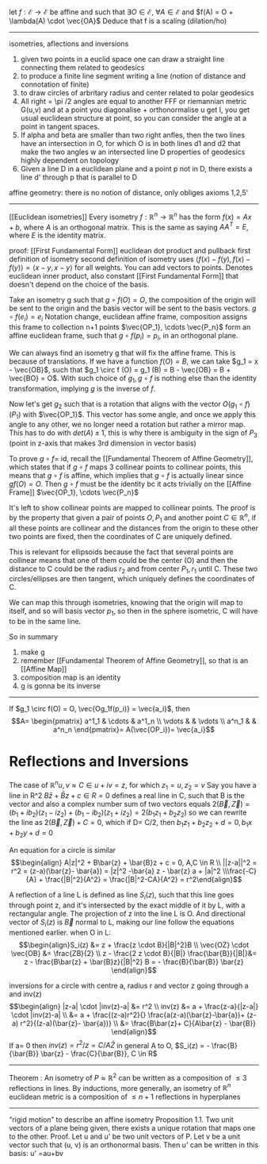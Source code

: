 let $f: \mathcal{E} \rightarrow \mathcal{E}$ be affine and such that
$\exists O \in \mathcal{E}$, $\forall A \in \mathcal{E}$ and $f(A) = O + \lambda(A) \cdot \vec{OA}$
Deduce that f is a scaling (dilation/ho)

- - -
isometries, aflections and inversions

1. given two points in a euclid space one can draw a straight line connecting them
related to geodesics
3. to produce a finite line segment writing a line (notion of distance and connotation of finite)
4. to draw circles of arbritary radius and center
related to polar geodesics
6. All right = \pi /2 angles are equal to another
FFF or riemannian metric G(u,v) and at a point you diagonalise + orthonormalise u get I, you get usual euclidean structure at point, so you can consider the angle at a point in tangent spaces. 
6. If alpha and beta are smaller than two right anfles, then the two lines have an intersection in O, for which O is in both lines d1 and d2 that make the two angles w an intersected line D
properties of geodesics highly dependent on topology
8. Given a line D in a euclidean plane and a point p not in D, there exists a line d' through p that is parallel to D

affine geometry: there is no notion of distance, only obliges axioms 1,2,5'

- - -

[[Euclidean isometries]]
Every isometry $f: \mathbb{R}^n \rightarrow \mathbb{R}^n$ has the form $f(x)= Ax + b$, where $A$ is an orthogonal matrix. This is the same as saying $AA^T = E$, where $E$ is the identity matrix.

proof: 
[[First Fundamental Form]] euclidean dot product and pullback first definition of isometry
second definition of isometry uses $\langle f(x) - f(y), f(x) - f(y) \rangle = \langle x - y, x - y \rangle$ for all weights. You can add vectors to points. Denotes euclidean inner product, also constant [[First Fundamental Form]] that doesn't depend on the choice of the basis.

Take an isometry g such that $g \circ f(O) = O$, the composition of the origin will be sent to the origin and the basis vector will be sent to the basis vectors. $g \circ f(e_i) = e_i$
Notation change, euclidean affine frame, composition assigns this frame to collection n+1 points $\vec{OP_1}, \cdots \vec{P_n}$ form an affine euclidean frame, such that $g \circ f(p_i) = p_i$, in an orthogonal plane.

We can always find an isometry g that will fix the affine frame. This is because of translations. If we have a function $f(O) = B$, we can take $g_1 = x - \vec{OB}$, such that $g_1 \circ f (O) = g_1 (B) = B - \vec{OB} = B + \vec{BO} = O$. 
With such choice of $g_1, g \circ f$ is nothing else than the identity transformation, implying $g$ is the inverse of $f$.

Now let's get $g_2$ such that is a rotation that aligns with the vector $O(g_1 \circ f)(P_1)$ with $\vec{OP_1}$. This vector has some angle, and once we apply this angle to any other, we no longer need a rotation but rather a mirror map. 
This has to do with $det(A) \pm 1$, this is why there is ambiguity in the sign of $P_3$ (point in z-axis that makes 3rd dimension in vector basis)

To prove $g \circ f$= id, 
recall the [[Fundamental Theorem of Affine Geometry]], which states that if $g \circ f$ maps 3 collinear points to collinear points, this means that $g \circ f$ is affine, which implies that $g \circ f$ is actually linear since $gf(O) = O$. Then $g \circ f$ must be the identity bc it acts trivially on the [[Affine Frame]] $\vec{OP_1}, \cdots \vec{P_n}$

It's left to show collinear points are mapped to collinear points. The proof is by the property that given a pair of points $O, P_1$ and another point $C \in \mathbb{R}^n$, if all these points are collinear and the distances from the origin to these other two points are fixed, then the coordinates of C are uniquely defined. 

This is relevant for ellipsoids because the fact that several points are collinear means that one of them could be the center (O) and then the distance to C could be the radius $r_2$ and from center $P_1, r_1$ until C. These two circles/ellipses are then tangent, which uniquely defines the coordinates of C. 

We can map this through isometries, knowing that the origin will map to itself, and so will basis vector $p_1$, so then in the sphere isometric, C will have to be in the same line.

So in summary
1. make g
2. remember [[Fundamental Theorem of Affine Geometry]], so that is an [[Affine Map]]
3. composition map is an identity
4. g is gonna be its inverse 

- - -

If $g_1 \circ f(O) = O, \vec{Og_1f(p_i)} = \vec{a_i}$, then $$A= \begin{pmatrix} a^1_1 & \cdots & a^1_n \\ \vdots & & \vdots \\ a^n_1 & & a^n_n \end{pmatrix}= A(\vec{OP_i})= \vec{a_i}$$
# Reflections and Inversions
The case of $\mathbb{R}^n u,v \approx C \in u + iv = z$, for which $z_1 = u, z_2 = v$
Say you have a line in R^2 $B\bar{z} + \bar{B}z + c \in R = 0$ defines a real line in C, such that B is the vector and also a complex number
sum of two vectors equals $2(\vec{B}, \vec{Z}) = (b_1 + ib_2)(z_1 - iz_2) + (b_1 -ib_2)(z_1 + iz_2) = 2 (b_1z_1 + b_2z_2)$ 
so we can rewrite the line as $2(\vec{B}, \vec{Z})+ C = 0$, which if D= C/2, then $b_1z_1 + b_2z_2 + d = 0, b_1x + b_2y + d = 0$

An equation for a circle is similar 
$$\begin{align} A|z|^2 + B\bar{z} + \bar{B}z + c = 0, A,C \in R \\ ||z-a||^2 = r^2 = (z-a)(\bar{z}- \bar{a}) = |z|^2 -\bar{a} z - \bar{z} a + |a|^2  \\\frac{-C}{A} + \frac{|B|^2}{A^2} = \frac{|B|^2-CA}{A^2} = r^2\end{align}$$

A reflection of a line L is defined as line $S_i(z)$, such that this line goes through point z, and it's intersected by the exact middle of it by L, with a rectangular angle. The projection of z into the line L is O. And directional vector of $S_i(z)$ is $\vec{B}$ normal to L, making our line follow the equations mentioned earlier. when O in L: 
$$\begin{align}S_i(z) &= z + \frac{z \cdot B}{|B|^2}B \\ \vec{OZ} \cdot \vec{OB} &= \frac{ZB}{2} \\ z - \frac{2 z \cdot B}{|B|} \frac{\bar{B}}{|B|}&= z - \frac{B\bar{z} + \bar{B}z}{|B|^2} B = - \frac{B}{\bar{B}} \bar{z} \end{align}$$

inversions
for a circle with centre a, radius r and vector z going through a and inv(z) $$\begin{align} |z-a| \cdot |inv(z)-a| &= r^2 \\ inv(z) &= a + \frac{z-a}{|z-a|} \cdot |inv(z)-a| \\ &= a + \frac{(z-a)r^2}{} \frac{a(z-a)(\bar{z}-\bar{a})+ (z-a) r^2}{(z-a)(\bar{z}- \bar{a})}  \\ &= \frac{B\bar{z}+ C}{A\bar{z} - \bar{B}} \end{align}$$
If a= 0 then $inv(z)= r^2/ z = C / A\bar{Z}$
in general A to O, $S_i(z) = - \frac{B}{\bar{B}} \bar{z} - \frac{C}{\bar{B}}, C \in R$

- - -

Theorem : An isometry of $P \approx \mathbb{R}^2$ can be written as a composition of $\leq 3$ reflections in lines. 
By inductions, more generally, an isometry of $\mathbb{R}^n$ euclidean metric is a composition of $\leq n+ 1$ reflections in hyperplanes

- - -
“rigid motion” to describe an affine isometry
Proposition 1.1. Two unit vectors of a plane being given, there exists a unique rotation that maps one to the other.
Proof. Let u and u' be two unit vectors of P. Let v be a unit vector such that (u, v) is an orthonormal basis. Then u' can be written in this basis: u' =au+bv

